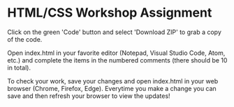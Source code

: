 # HTML/CSS Workshop Assignment

Click on the green 'Code' button and select 'Download ZIP' to grab a copy of the code.

Open index.html in your favorite editor (Notepad, Visual Studio Code, Atom, etc.) and complete the items in the numbered comments (there should be 10 in total).

To check your work, save your changes and open index.html in your web browser (Chrome, Firefox, Edge). Everytime you make a change you can save and then refresh your browser to view the updates!
